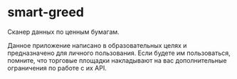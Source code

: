 # smart-greed

Сканер данных по ценным бумагам.

Данное приложение написано в образовательных целях и предназначено для личного
пользования. Если будете им пользоваться, помните, что торговые площадки
накладывают на вас дополнительные ограничения по работе с их API.
